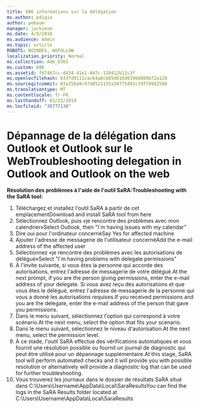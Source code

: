 ```yaml
---
title: 606 informations sur la délégation
ms.author: pdigia
author: pebaum
manager: jackiesm
ms.date: 4/9/2018
ms.audience: Admin
ms.topic: article
ROBOTS: NOINDEX, NOFOLLOW
localization_priority: Normal
ms.collection: Adm_O365
ms.custom: 606
ms.assetid: f67467cc-d434-41e1-847c-120412b12c3f
ms.openlocfilehash: 633fd9111cac64a8cb85db18d03968089bf2a128
ms.sourcegitcommit: 03a156a9c9740521155a30775492c7dff0982588
ms.translationtype: MT
ms.contentlocale: fr-FR
ms.lasthandoff: 03/22/2019
ms.locfileid: "30777130"
---
```

# <a name="troubleshooting-delegation-in-outlook-and-outlook-on-the-web"></a><span data-ttu-id="3fc60-102">Dépannage de la délégation dans Outlook et Outlook sur le Web</span><span class="sxs-lookup"><span data-stu-id="3fc60-102">Troubleshooting delegation in Outlook and Outlook on the web</span></span>

<span data-ttu-id="3fc60-103">**Résolution des problèmes à l'aide de l'outil SaRA:**</span><span class="sxs-lookup"><span data-stu-id="3fc60-103">**Troubleshooting with the SaRA tool:**</span></span>

1. <span data-ttu-id="3fc60-104">Téléchargez et installez l'outil SaRA à partir de cet emplacement</span><span class="sxs-lookup"><span data-stu-id="3fc60-104">Download and install SaRA tool from here</span></span>
1. <span data-ttu-id="3fc60-105">Sélectionnez Outlook, puis «je rencontre des problèmes avec mon calendrier»</span><span class="sxs-lookup"><span data-stu-id="3fc60-105">Select Outlook, then "I\`m having issues with my calendar"</span></span>
1. <span data-ttu-id="3fc60-106">Dire oui pour l'ordinateur concerné</span><span class="sxs-lookup"><span data-stu-id="3fc60-106">Say Yes for affected machine</span></span>
1. <span data-ttu-id="3fc60-107">Ajouter l'adresse de messagerie de l'utilisateur concerné</span><span class="sxs-lookup"><span data-stu-id="3fc60-107">Add the e-mail address of the affected user</span></span>
1. <span data-ttu-id="3fc60-108">Sélectionnez «je rencontre des problèmes avec les autorisations de délégué»</span><span class="sxs-lookup"><span data-stu-id="3fc60-108">Select "I\`m having problems with delegate permissions"</span></span>
1. <span data-ttu-id="3fc60-109">À l'invite suivante, si vous êtes la personne qui accorde des autorisations, entrez l'adresse de messagerie de votre délégué.</span><span class="sxs-lookup"><span data-stu-id="3fc60-109">At the next prompt, if you are the person giving permissions, enter the e-mail address of your delegate.</span></span> <span data-ttu-id="3fc60-110">Si vous avez reçu des autorisations et que vous êtes le délégué, entrez l'adresse de messagerie de la personne qui vous a donné les autorisations requises.</span><span class="sxs-lookup"><span data-stu-id="3fc60-110">If you received permissions and you are the delegate, enter the e-mail address of the person that gave you permissions.</span></span>
1. <span data-ttu-id="3fc60-111">Dans le menu suivant, sélectionnez l'option qui correspond à votre scénario.</span><span class="sxs-lookup"><span data-stu-id="3fc60-111">At the next menu, select the option that fits your scenario.</span></span> 
1. <span data-ttu-id="3fc60-112">Dans le menu suivant, sélectionnez le niveau d'autorisation.</span><span class="sxs-lookup"><span data-stu-id="3fc60-112">At the next menu, select the permission level.</span></span>
1. <span data-ttu-id="3fc60-113">À ce stade, l'outil SaRA effectue des vérifications automatiques et vous fournit une résolution possible ou fournit un journal de diagnostic qui peut être utilisé pour un dépannage supplémentaire.</span><span class="sxs-lookup"><span data-stu-id="3fc60-113">At this stage, SaRA tool will perform automated checks and it will provide you with possible resolution or alternatively will provide a diagnostic log that can be used for further troubleshooting.</span></span>
1. <span data-ttu-id="3fc60-114">Vous trouverez les journaux dans le dossier de résultats SaRA situé dans C:\Users\Username\AppData\Local\SaraResults</span><span class="sxs-lookup"><span data-stu-id="3fc60-114">You can find the logs in the SaRA Results folder located at C:\Users\Username\AppData\Local\SaraResults</span></span>